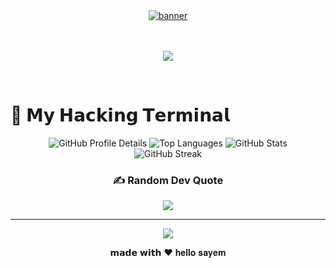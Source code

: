   <!--  Profile Banner start  -->

<div align="center">
  <a href="https://your-portfolio-site.com" target="_blank">
    <img src="./assets/hayimsayem.gif" alt="banner" />
  </a>
</div>
<br><br>
<!-- <div align="center">
  <a href="https://your-portfolio-site.com" target="_blank">
    <img src="https://github.com/pwnsayem/pwnsayem/blob/main/assets/hay%20I%E2%80%99m%20sayem%20%20Q-A1H%20%20.gif?raw=true" alt="Banner">
  </a>
</div>
<br><br> -->

<!--  Profile Banner End  -->
  <!--  animited fonts stert  -->
 <p align="center">
  <img src="https://readme-typing-svg.herokuapp.com?font=Fira+Code&size=50&duration=3000&pause=1000&color=00FF00&center=true&vCenter=true&width=1200&lines=⚡️+I'm+a+Full+Stack+Web+Developer+⚡️;⚡️+I'm+a+Web+Pentester+⚡️;⚡️+I'm+a+Bug+Hunter+⚡️;⚡️+I'm+still+learning...+⚡️" />
</p>
<br>
   <!--  animited fonts end  -->

# 👾 𝗠𝘆 𝗛𝗮𝗰𝗸𝗶𝗻𝗴 𝗧𝗲𝗿𝗺𝗶𝗻𝗮𝗹



<div align="center">

<!-- Profile Summary Cards -->
<img src="https://github-profile-summary-cards.vercel.app/api/cards/profile-details?username=hellosayem1&theme=tokyonight" alt="GitHub Profile Details" />
<img src="https://github-profile-summary-cards.vercel.app/api/cards/repos-per-language?username=hellosayem1&theme=tokyonight" alt="Top Languages" />
<img src="https://github-profile-summary-cards.vercel.app/api/cards/stats?username=hellosayem1&theme=tokyonight" alt="GitHub Stats" />
<br>

<!-- GitHub Streak -->
<img src="https://nirzak-streak-stats.vercel.app/?user=hellosayem1&theme=tokyonight&hide_border=true" alt="GitHub Streak" />


<!-- Holopin Board (optional - remove if unused) -->
<!-- 
<a href="https://holopin.io/@pwnsayem">
  <img src="https://holopin.me/pwnsayem" alt="@pwnsayem's Holopin Board" />
</a> 
-->



### ✍️ Random Dev Quote

![](https://quotes-github-readme.vercel.app/api?type=horizontal&theme=dark)

---

[![](https://visitcount.itsvg.in/api?id=pwnsayem&icon=0&color=0)](https://visitcount.itsvg.in)

𝗺𝗮𝗱𝗲 𝘄𝗶𝘁𝗵 ❤️ 𝐡𝐞𝐥𝐥𝐨 𝐬𝐚𝐲𝐞𝐦

</div>

